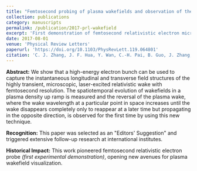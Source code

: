 ```yaml
---
title: "Femtosecond probing of plasma wakefields and observation of the plasma wake reversal using a relativistic electron bunch"
collection: publications
category: manuscripts
permalink: /publication/2017-prl-wakefield
excerpt: 'First demonstration of femtosecond relativistic electron microscopy for visualizing plasma wakefields.'
date: 2017-08-01
venue: 'Physical Review Letters'
paperurl: 'https://doi.org/10.1103/PhysRevLett.119.064801'
citation: 'C. J. Zhang, J. F. Hua, Y. Wan, C.-H. Pai, B. Guo, J. Zhang, Y. Ma, F. Li, Y. P. Wu, H.-H. Chu, Y. Q. Gu, X. L. Xu, W. B. Mori, C. Joshi, J. Wang, and W. Lu, "Femtosecond probing of plasma wakefields and observation of the plasma wake reversal using a relativistic electron bunch," <i>Phys. Rev. Lett.</i> 119, 064801 (2017).'
---
```


**Abstract:** We show that a high-energy electron bunch can be used to capture the instantaneous longitudinal and transverse field structures of the highly transient, microscopic, laser-excited relativistic wake with femtosecond resolution. The spatiotemporal evolution of wakefields in a plasma density up ramp is measured and the reversal of the plasma wake, where the wake wavelength at a particular point in space increases until the wake disappears completely only to reappear at a later time but propagating in the opposite direction, is observed for the first time by using this new technique.

**Recognition:** This paper was selected as an "Editors' Suggestion" and triggered extensive follow-up research at international institutes.

**Historical Impact:** This work pioneered femtosecond relativistic electron probe *(first experimental demonstration)*, opening new avenues for plasma wakefield visualization.
